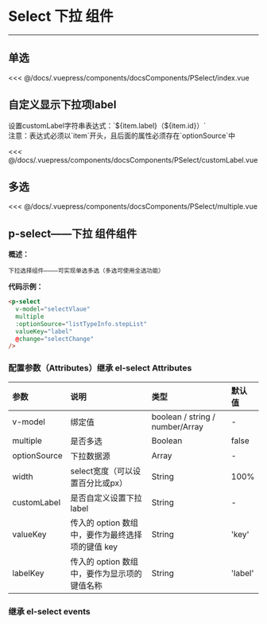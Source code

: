 # Select 下拉 组件

---

## 单选

<common-code-format>
  <docsComponents-PSelect-index slot="source"></docsComponents-PSelect-index>
   <<< @/docs/.vuepress/components/docsComponents/PSelect/index.vue
</common-code-format>

## 自定义显示下拉项label

<common-code-format>
  <docsComponents-PSelect-customLabel slot="source"></docsComponents-PSelect-customLabel>
  设置customLabel字符串表达式：`${item.label}（${item.id}）`<br/>
  注意：表达式必须以`item`开头，且后面的属性必须存在`optionSource`中
  
   <<< @/docs/.vuepress/components/docsComponents/PSelect/customLabel.vue
</common-code-format>

## 多选

<common-code-format>
  <docsComponents-PSelect-multiple slot="source"></docsComponents-PSelect-multiple>
   <<< @/docs/.vuepress/components/docsComponents/PSelect/multiple.vue
</common-code-format>

## p-select——下拉 组件组件

**概述：**

`下拉选择组件————可实现单选多选（多选可使用全选功能）`

**代码示例：**

```html
<p-select
  v-model="selectVlaue"
  multiple
  :optionSource="listTypeInfo.stepList"
  valueKey="label"
  @change="selectChange"
/>
```

### 配置参数（Attributes）继承 el-select Attributes

| 参数         | 说明                                             | 类型                            | 默认值  |
| :----------- | :----------------------------------------------- | :------------------------------ | :------ |
| v-model      | 绑定值                                           | boolean / string / number/Array | -       |
| multiple     | 是否多选                                         | Boolean                         | false   |
| optionSource | 下拉数据源                                       | Array                           | -       |
| width        | select宽度（可以设置百分比或px）                 | String                          | 100%    |
| customLabel  | 是否自定义设置下拉label                          | String                          | -       |
| valueKey     | 传入的 option 数组中，要作为最终选择项的键值 key | String                          | 'key'   |
| labelKey     | 传入的 option 数组中，要作为显示项的键值名称     | String                          | 'label' |

### 继承 el-select events
